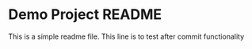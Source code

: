 # Demo Project README

This is a simple readme file.
This line is to test after commit functionality
